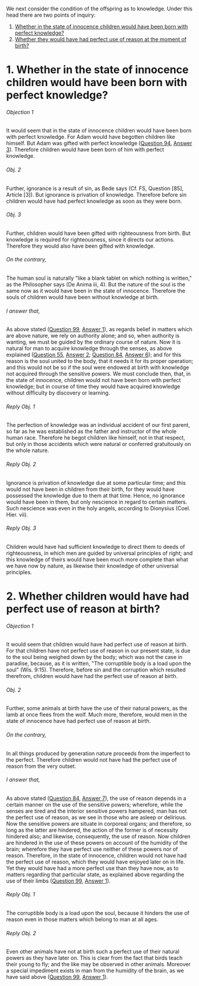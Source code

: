 We next consider the condition of the offspring as to knowledge. Under this head there are two points of inquiry:  

1. [ Whether in the state of innocence children would have been born with perfect knowledge?  ](#1.%20Whether%20in%20the%20state%20of%20innocence%20children%20would%20have%20been%20born%20with%20perfect%20knowledge?)
2. [ Whether they would have had perfect use of reason at the moment of birth?  ](#2.%20Whether%20children%20would%20have%20had%20perfect%20use%20of%20reason%20at%20birth?)



# 1. Whether in the state of innocence children would have been born with perfect knowledge? 

###### Objection 1
It would seem that in the state of innocence children would have been born with perfect knowledge. For Adam would have begotten children like himself. But Adam was gifted with perfect knowledge ([Question 94](094.%20State%20and%20Condition%20of%20the%20First%20Man%20as%20Regards%20His%20Intellect.md), [Answer 3](094.%20State%20and%20Condition%20of%20the%20First%20Man%20as%20Regards%20His%20Intellect.md#3.%20Whether%20the%20first%20man%20knew%20all%20things?%20)). Therefore children would have been born of him with perfect knowledge.  

###### Obj. 2
Further, ignorance is a result of sin, as Bede says (Cf. FS, Question \[85\], Article \[3\]). But ignorance is privation of knowledge. Therefore before sin children would have had perfect knowledge as soon as they were born.  

###### Obj. 3
Further, children would have been gifted with righteousness from birth. But knowledge is required for righteousness, since it directs our actions. Therefore they would also have been gifted with knowledge.  

###### On the contrary,
The human soul is naturally "like a blank tablet on which nothing is written," as the Philosopher says (De Anima iii, 4). But the nature of the soul is the same now as it would have been in the state of innocence. Therefore the souls of children would have been without knowledge at birth.  

###### I answer that,
As above stated ([Question 99](099.%20Condition%20of%20the%20Offspring%20as%20to%20the%20Body.md), [Answer 1](099.%20Condition%20of%20the%20Offspring%20as%20to%20the%20Body.md#1.%20Whether%20in%20the%20state%20of%20innocence%20children%20would%20have%20had%20perfect%20strength%20of%20body%20as%20to%20the%20use%20of%20its%20members%20immediately%20after%20birth?%20)), as regards belief in matters which are above nature, we rely on authority alone; and so, when authority is wanting, we must be guided by the ordinary course of nature. Now it is natural for man to acquire knowledge through the senses, as above explained ([Question 55](../050.%20Angels%20(15)/55.%20Medium%20of%20the%20Angelic%20Knowledge.md), [Answer 2](../050.%20Angels%20(15)/55.%20Medium%20of%20the%20Angelic%20Knowledge.md#2.%20Whether%20the%20angels%20understand%20by%20species%20drawn%20from%20things?%20); [Question 84](084.%20How%20the%20Soul%20While%20United%20to%20the%20Body%20Understands%20Corporeal%20Things%20Beneath%20It.md), [Answer 6](084.%20How%20the%20Soul%20While%20United%20to%20the%20Body%20Understands%20Corporeal%20Things%20Beneath%20It.md#6.%20Whether%20intellectual%20knowledge%20is%20derived%20from%20sensible%20things?%20)); and for this reason is the soul united to the body, that it needs it for its proper operation; and this would not be so if the soul were endowed at birth with knowledge not acquired through the sensitive powers. We must conclude then, that, in the state of innocence, children would not have been born with perfect knowledge; but in course of time they would have acquired knowledge without difficulty by discovery or learning.  

###### Reply Obj. 1
The perfection of knowledge was an individual accident of our first parent, so far as he was established as the father and instructor of the whole human race. Therefore he begot children like himself, not in that respect, but only in those accidents which were natural or conferred gratuitously on the whole nature.  

###### Reply Obj. 2
Ignorance is privation of knowledge due at some particular time; and this would not have been in children from their birth, for they would have possessed the knowledge due to them at that time. Hence, no ignorance would have been in them, but only nescience in regard to certain matters. Such nescience was even in the holy angels, according to Dionysius (Coel. Hier. vii).  

###### Reply Obj. 3
Children would have had sufficient knowledge to direct them to deeds of righteousness, in which men are guided by universal principles of right; and this knowledge of theirs would have been much more complete than what we have now by nature, as likewise their knowledge of other universal principles.  




# 2. Whether children would have had perfect use of reason at birth? 

###### Objection 1
It would seem that children would have had perfect use of reason at birth. For that children have not perfect use of reason in our present state, is due to the soul being weighed down by the body; which was not the case in paradise, because, as it is written, "The corruptible body is a load upon the soul" (Wis. 9:15). Therefore, before sin and the corruption which resulted therefrom, children would have had the perfect use of reason at birth.  

###### Obj. 2
Further, some animals at birth have the use of their natural powers, as the lamb at once flees from the wolf. Much more, therefore, would men in the state of innocence have had perfect use of reason at birth.  

###### On the contrary,
In all things produced by generation nature proceeds from the imperfect to the perfect. Therefore children would not have had the perfect use of reason from the very outset.  

###### I answer that,
As above stated ([Question 84](084.%20How%20the%20Soul%20While%20United%20to%20the%20Body%20Understands%20Corporeal%20Things%20Beneath%20It.md), [Answer 7](084.%20How%20the%20Soul%20While%20United%20to%20the%20Body%20Understands%20Corporeal%20Things%20Beneath%20It.md#7.%20Whether%20the%20intellect%20can%20actually%20understand%20through%20the%20intelligible%20species%20of%20which%20it%20is%20possessed,%20without%20turning%20to%20the%20phantasms?%20)), the use of reason depends in a certain manner on the use of the sensitive powers; wherefore, while the senses are tired and the interior sensitive powers hampered, man has not the perfect use of reason, as we see in those who are asleep or delirious. Now the sensitive powers are situate in corporeal organs; and therefore, so long as the latter are hindered, the action of the former is of necessity hindered also; and likewise, consequently, the use of reason. Now children are hindered in the use of these powers on account of the humidity of the brain; wherefore they have perfect use neither of these powers nor of reason. Therefore, in the state of innocence, children would not have had the perfect use of reason, which they would have enjoyed later on in life. Yet they would have had a more perfect use than they have now, as to matters regarding that particular state, as explained above regarding the use of their limbs ([Question 99](099.%20Condition%20of%20the%20Offspring%20as%20to%20the%20Body.md), [Answer 1](099.%20Condition%20of%20the%20Offspring%20as%20to%20the%20Body.md#1.%20Whether%20in%20the%20state%20of%20innocence%20children%20would%20have%20had%20perfect%20strength%20of%20body%20as%20to%20the%20use%20of%20its%20members%20immediately%20after%20birth?%20)).  

###### Reply Obj. 1
The corruptible body is a load upon the soul, because it hinders the use of reason even in those matters which belong to man at all ages.  

###### Reply Obj. 2
Even other animals have not at birth such a perfect use of their natural powers as they have later on. This is clear from the fact that birds teach their young to fly; and the like may be observed in other animals. Moreover a special impediment exists in man from the humidity of the brain, as we have said above ([Question 99](099.%20Condition%20of%20the%20Offspring%20as%20to%20the%20Body.md), [Answer 1](099.%20Condition%20of%20the%20Offspring%20as%20to%20the%20Body.md#1.%20Whether%20in%20the%20state%20of%20innocence%20children%20would%20have%20had%20perfect%20strength%20of%20body%20as%20to%20the%20use%20of%20its%20members%20immediately%20after%20birth?%20)).